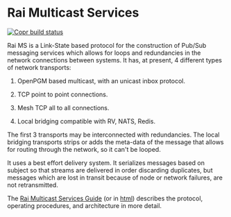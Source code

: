 # Rai Multicast Services

[![Copr build status](https://copr.fedorainfracloud.org/coprs/injinj/gold/package/raims/status_image/last_build.png)](https://copr.fedorainfracloud.org/coprs/injinj/gold/package/raims/)

Rai MS is a Link-State based protocol for the construction of Pub/Sub messaging
services which allows for loops and redundancies in the network connections
between systems.  It has, at present, 4 different types of network transports:

1. OpenPGM based multicast, with an unicast inbox protocol.

2. TCP point to point connections.

3. Mesh TCP all to all connections.

4. Local bridging compatible with RV, NATS, Redis.

The first 3 transports may be interconnected with redundancies.  The local
bridging transports strips or adds the meta-data of the message that allows for
routing through the network, so it can't be looped.

It uses a best effort delivery system.  It serializes messages based on subject
so that streams are delivered in order discarding duplicates, but messages
which are lost in transit because of node or network failures, are not
retransmitted.

The [Rai Multicast Services Guide](doc/index.adoc) (or in
[html](https://www.raitechnology.com/raims)) describes the protocol, operating
procedures, and architecture in more detail.
